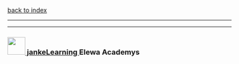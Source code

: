 [back to index](./README.md)

___
___
### [<img src="(https://user-images.githubusercontent.com/18554853/34920911-d6486d02-f97a-11e7-8b65-ab92ea2408aa.jpg" width="40" height="40" />  jankeLearning ](https://elewa.education) Elewa Academys